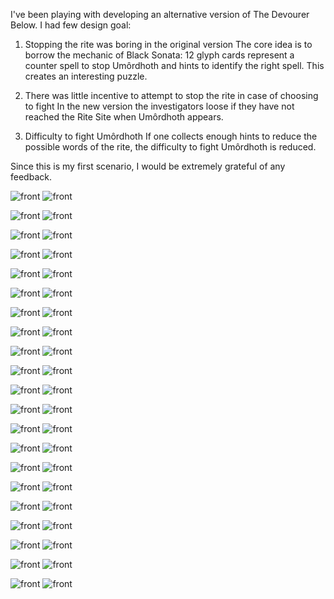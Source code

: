 I've been playing with developing an alternative version of The Devourer Below. I had few design goal:

1) Stopping the rite was boring in the original version
The core idea is to borrow the mechanic of Black Sonata: 12 glyph cards represent a counter spell to stop Umôrdhoth and hints to identify the right spell. This creates an interesting puzzle.

2) There was little incentive to attempt to stop the rite in case of choosing to fight
In the new version the investigators loose if they have not reached the Rite Site when Umôrdhoth appears.

3) Difficulty to fight Umôrdhoth
If one collects enough hints to reduce the possible words of the rite, the difficulty to fight Umôrdhoth is reduced.

Since this is my first scenario, I would be extremely grateful of any feedback.


![front](./guide1-1.png)
![front](./guide1-2.png)

![front](./glyphs-1.png)
![front](./glyphs-2.png)

![front](./agenda1-1.png)
![front](./agenda1-2.png)

![front](./agenda2-1.png)
![front](./agenda2-2.png)

![front](./agenda3-1.png)
![front](./agenda3-2.png)

![front](./act1-1.png)
![front](./act1-2.png)

![front](./act2-1.png)
![front](./act2-2.png)

![front](./act3-1.png)
![front](./act3-2.png)

![front](./act4-1.png)
![front](./act4-2.png)

![front](./Glyph%20a-1-1.png)
![front](./Glyph%20a-1-2.png)

![front](./Glyph%20a-2-1.png)
![front](./Glyph%20a-2-2.png)

![front](./Glyph%20b-1-1.png)
![front](./Glyph%20b-1-2.png)

![front](./Glyph%20b-2-1.png)
![front](./Glyph%20b-2-2.png)

![front](./Glyph%20c-1-1.png)
![front](./Glyph%20c-1-2.png)

![front](./Glyph%20c-2-1.png)
![front](./Glyph%20c-2-2.png)

![front](./Glyph%20d-1-1.png)
![front](./Glyph%20d-1-2.png)

![front](./Glyph%20d-2-1.png)
![front](./Glyph%20d-2-2.png)

![front](./Glyph%20e-1-1.png)
![front](./Glyph%20e-1-2.png)

![front](./Glyph%20e-2-1.png)
![front](./Glyph%20e-2-2.png)

![front](./Glyph%20f-1-1.png)
![front](./Glyph%20f-1-2.png)

![front](./Glyph%20f-2-1.png)
![front](./Glyph%20f-2-2.png)
